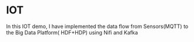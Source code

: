 # IOT
In this IOT demo, I have implemented the data flow from Sensors(MQTT)  to the Big Data Platform( HDF+HDP) using Nifi and Kafka
